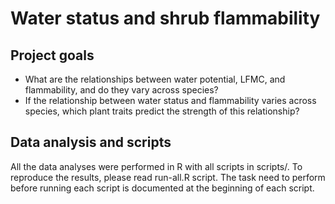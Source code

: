 # Water status and shrub flammability

## Project goals

- What are the relationships between water potential, LFMC, and flammability, and do they vary across species?
- If the relationship between water status and flammability varies across species, which plant traits predict the strength of this relationship?

## Data analysis and scripts

All the data analyses were performed in R with all scripts in
scripts/. To reproduce the results, please read run-all.R script. The task need to perform before
running each script is documented at the beginning of each script.


